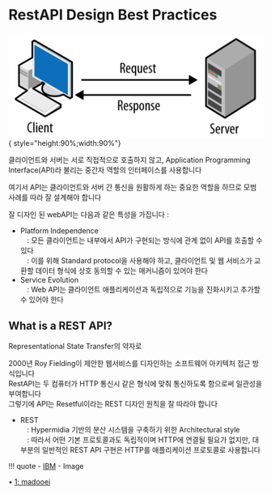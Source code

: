 # RestAPI Design Best Practices
![1](images/client-server.png){ style="height:90%;width:90%"} <div>
클라이언트와 서버는 서로 직접적으로 호출하지 않고, Application Programming Interface(API)라 불리는 중간자 역할의 인터페이스를 사용합니다

여기서 API는 클라이언트와 서버 간 통신을 원활하게 하는 중요한 역할을 하므로 모범 사례를 따라 잘 설계해야 합니다

잘 디자인 된 webAPI는 다음과 같은 특성을 가집니다 :

- Platform Independence<div>
ㅤ: 모든 클라이언트는 내부에서 API가 구현되는 방식에 관계 없이 API를 호출할 수 있다<div>
ㅤ: 이를 위해 Standard protocol을 사용해야 하고, 클라이언트 및 웹 서비스가 교환할 데이터 형식에 상호 동의할 수 있는 매커니즘이 있어야 한다
- Service Evolution<div>
ㅤ: Web API는 클라이언트 애플리케이션과 독립적으로 기능을 진화시키고 추가할 수 있어야 한다

## What is a REST API?
Representational State Transfer의 약자로 <div>
2000년 Roy Fielding이 제안한 웹서비스를 디자인하는 소프트웨어 아키텍처 접근 방식입니다<div>
RestAPI는 두 컴퓨터가 HTTP 통신시 같은 형식에 맞춰 통신하도록 함으로써 일관성을 부여합니다<div>
그렇기에 API는 Resetful이라는 REST 디자인 원칙을 잘 따라야 합니다

- REST<div>
ㅤ: Hypermidia 기반의 분산 시스템을 구축하기 위한 Architectural style<div>
ㅤ: 따라서 어떤 기본 프로토콜과도 독립적이며 HTTP에 연결될 필요가 없지만, 대부분의 일반적인 REST API 구현은 HTTP를 애플리케이션 프로토콜로 사용합니다

!!! quote
    - [IBM](https://www.ibm.com/topics/rest-apis)
    - Image<div>
    • [1: madooei](https://madooei.github.io/cs421_sp20_homepage/client-server-app/)

